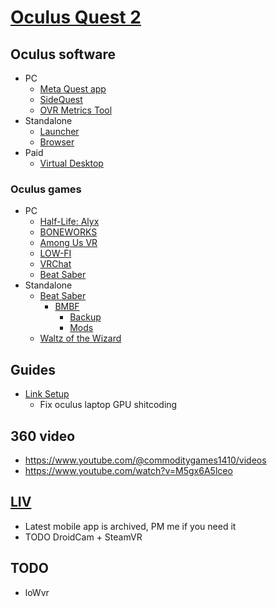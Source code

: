 # [Oculus Quest 2](./README.md)

## Oculus software

- PC
  - [Meta Quest app](https://www.meta.com/quest/setup/#:~:text=SET%2DUP-,Quest%202,-Download%20the%20Oculus)
  - [SideQuest](https://sidequestvr.com/download#:~:text=Show%20More-,Advanced%20Installer%20Tutorial,-SideQuest%20Official)
  - [OVR Metrics Tool](https://developer.oculus.com/downloads/package/ovr-metrics-tool/)
- Standalone
  - [Launcher](https://github.com/threethan/LightningLauncher)
  - [Browser](https://wolvic.com/dl/)
- Paid
  - [Virtual Desktop](https://www.vrdesktop.net)

### Oculus games

- PC
  - [Half-Life: Alyx](https://store.steampowered.com/app/546560/HalfLife_Alyx/)
  - [BONEWORKS](https://store.steampowered.com/app/823500/BONEWORKS/)
  - [Among Us VR](https://store.steampowered.com/app/1849900/Among_Us_VR/)
  - [LOW-FI](https://store.steampowered.com/app/395830/LOWFI/)
  - [VRChat](https://store.steampowered.com/app/438100/VRChat/)
  - [Beat Saber](https://store.steampowered.com/app/620980/Beat_Saber/)
- Standalone
  - [Beat Saber](https://www.meta.com/experiences/2448060205267927/)
    - [BMBF](https://sidequestvr.com/app/747/bmbf)
      - [Backup](https://bsmg.wiki/quest-modding.html#backup-save-data-using-sidequest)
      - [Mods](https://computerelite.github.io/tools/Beat_Saber/questmods.html)
  - [Waltz of the Wizard](https://www.meta.com/experiences/2280285932034855/)

## Guides

- [Link Setup](https://4pda.to/forum/index.php?showtopic=1025596&view=findpost&p=106966059)
  - Fix oculus laptop GPU shitcoding

## 360 video

- <https://www.youtube.com/@commoditygames1410/videos>
- <https://www.youtube.com/watch?v=M5gx6A5lceo>

## [LIV](https://www.liv.tv/mixedreality)

- Latest mobile app is archived, PM me if you need it
- TODO DroidCam + SteamVR

## TODO

- loWvr
